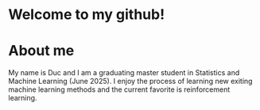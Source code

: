 # Welcome to my github!

# About me
My name is Duc and I am a graduating master student in Statistics and Machine Learning (June 2025). I enjoy the process of learning new exiting machine learning methods and the current favorite is reinforcement learning. 
